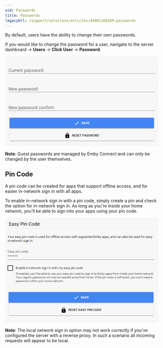 ```yaml
---
uid: Passwords
title: Passwords
legacyUrl: /support/solutions/articles/44001160269-passwords
---
```


By default, users have the ability to change their own passwords.

If you would like to change the password for a user, navigate to the server dashboard -> **Users** -> **Click User** -> **Password**.

![](images/server/users11.png)

**Note**: Guest passwords are managed by Emby Connect and can only be changed by the user themselves.

## Pin Code

A pin code can be created for apps that support offline access, and for easier in-network sign in with all apps.

To enable in-network sign in with a pin code, simply create a pin and check the option for in-network sign in. As long as you're inside your home network, you'll be able to sign into your apps using your pin code.

![](images/server/users12.png)

**Note**: The local network sign in option may not work correctly if you've configured the server with a reverse proxy. In such a scenario all incoming requests will appear to be local.
